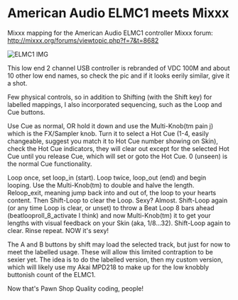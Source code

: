 # American Audio ELMC1 meets Mixxx
Mixxx mapping for the American Audio ELMC1 controller
Mixxx forum: http://mixxx.org/forums/viewtopic.php?f=7&t=8682


![ELMC1 IMG](http://cdn.adj.com/media/catalog/product/cache/1/thumbnail/800x800/9df78eab33525d08d6e5fb8d27136e95/e/l/elmc1jpg.jpg_18.jpg)

This low end 2 channel USB controller is rebranded of VDC 100M and about 10 other low end names, so check the pic and if it looks eerily similar, give it a shot.

Few physical controls, so in addition to Shifting (with the Shift key) for labelled mappings, I also incorporated sequencing, such as the Loop and Cue buttons.

Use Cue as normal, OR hold it down and use the Multi-Knob(tm pain j) which is the FX/Sampler knob. Turn it to select a Hot Cue (1-4, easily changeable, suggest you match it to Hot Cue number showing on Skin), check the Hot Cue indicators, they will clear out except for the selected Hot Cue until you release Cue, which will set or goto the Hot Cue. 0 (unseen) is the normal Cue functionality.

Loop once, set loop_in (start). Loop twice, loop_out (end) and begin looping. Use the Multi-Knob(tm) to double and halve the length. Reloop_exit, meaning jump back into and out of, the loop to your hearts content. Then Shift-Loop to clear the Loop. Sexy? Almost. Shift-Loop again (or any time Loop is clear, or unset) to throw a Beat Loop 8 bars ahead (beatlooproll_8_activate I think) and now Multi-Knob(tm) it to get your lengths with visual feedback on your Skin (aka, 1/8...32). Shift-Loop again to clear. Rinse repeat. NOW it's sexy!

The A and B buttons by shift may load the selected track, but just for now to meet the labelled usage. These will allow this limited contraption to be sexier yet. The idea is to do the labelled version, then my custom version, which will likely use my Akai MPD218 to make up for the low knobbly buttonish count of the ELMC1.

Now that's Pawn Shop Quality coding, people!
